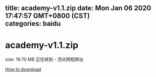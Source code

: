 
title: academy-v1.1.zip
date: Mon Jan 06 2020 17:47:57 GMT+0800 (CST)    
categories: baidu
---

# academy-v1.1.zip
size: 16.70 MB
 正在转到 - 顶点网短网址
 

[How to download](https://bpcam.bemobtrk.com/go/2ceec3aa-1ca2-46d6-b9ff-aaa5c184517c?jno=5144)